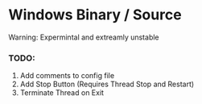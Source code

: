 # Windows Binary / Source
Warning: Expermintal and extreamly unstable   
   
### TODO:
1. Add comments to config file
2. Add Stop Button (Requires Thread Stop and Restart)
3. Terminate Thread on Exit
